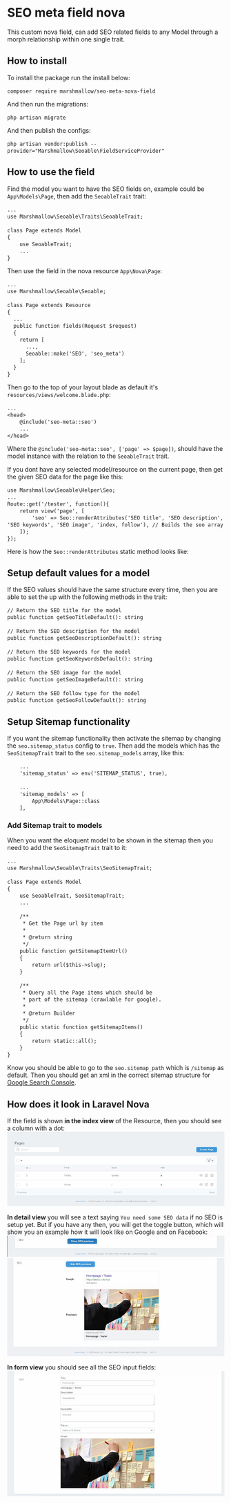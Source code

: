 # SEO meta field nova
This custom nova field, can add SEO related fields to any Model through a morph relationship within one single trait.

## How to install
To install the package run the install below:
```
composer require marshmallow/seo-meta-nova-field
```

And then run the migrations:
```
php artisan migrate
```

And then publish the configs:
```
php artisan vendor:publish --provider="Marshmallow\Seoable\FieldServiceProvider"
```

## How to use the field
Find the model you want to have the SEO fields on, example could be `App\Models\Page`, then add the `SeoableTrait` trait:
```
...
use Marshmallow\Seoable\Traits\SeoableTrait;

class Page extends Model
{
    use SeoableTrait;
    ...
}
```

Then use the field in the nova resource `App\Nova\Page`:
```
...
use Marshmallow\Seoable\Seoable;

class Page extends Resource
{
  ...
  public function fields(Request $request)
  {
    return [
      ...,
      Seoable::make('SEO', 'seo_meta')
    ];
  }
}
```

Then go to the top of your layout blade as default it's `resources/views/welcome.blade.php`:
```
...
<head>
    @include('seo-meta::seo')
    ...
</head>
```

Where the `@include('seo-meta::seo', ['page' => $page])`, should have the model instance with the relation to the `SeoableTrait` trait.

If you dont have any selected model/resource on the current page, then get the given SEO data for the page like this:
```
use Marshmallow\Seoable\Helper\Seo;
...
Route::get('/tester', function(){
    return view('page', [
        'seo' => Seo::renderAttributes('SEO title', 'SEO description', 'SEO keywords', 'SEO image', 'index, follow'), // Builds the seo array
    ]);
});
```

Here is how the `Seo::renderAttributes` static method looks like:

## Setup default values for a model
If the SEO values should have the same structure every time, then you are able to set the up with the following methods in the trait:
```
// Return the SEO title for the model
public function getSeoTitleDefault(): string

// Return the SEO description for the model
public function getSeoDescriptionDefault(): string

// Return the SEO keywords for the model
public function getSeoKeywordsDefault(): string

// Return the SEO image for the model
public function getSeoImageDefault(): string

// Return the SEO follow type for the model
public function getSeoFollowDefault(): string
```

## Setup Sitemap functionality
If you want the sitemap functionality then activate the sitemap by changing the `seo.sitemap_status` config to `true`. Then add the models which has the `SeoSitemapTrait` trait to the `seo.sitemap_models` array, like this:
```
    ...
    'sitemap_status' => env('SITEMAP_STATUS', true),

    ...
    'sitemap_models' => [
        App\Models\Page::class
    ],
```

### Add Sitemap trait to models
When you want the eloquent model to be shown in the sitemap then you need to add the `SeoSitemapTrait` trait to it:
```
...
use Marshmallow\Seoable\Traits\SeoSitemapTrait;

class Page extends Model
{
    use SeoableTrait, SeoSitemapTrait;
    ...

    /**
     * Get the Page url by item
     *
     * @return string
     */
    public function getSitemapItemUrl()
    {
        return url($this->slug);
    }

    /**
     * Query all the Page items which should be
     * part of the sitemap (crawlable for google).
     *
     * @return Builder
     */
    public static function getSitemapItems()
    {
        return static::all();
    }
}
```

Know you should be able to go to the `seo.sitemap_path` which is `/sitemap` as default. Then you should get an xml in the correct sitemap structure for [Google Search Console](https://search.google.com/search-console/about).


## How does it look in Laravel Nova
If the field is shown **in the index view** of the Resource, then you should see a column with a dot:
![alt text](/assets/images/seo-field-index.jpg)

**In detail view** you will see a text saying `You need some SEO data` if no SEO is setup yet. But if you have any then, you will get the toggle button, which will show you an example how it will look like on Google and on Facebook:
![alt text](/assets/images/seo-field-detail-hidden.jpg)
![alt text](/assets/images/seo-field-detail-show.jpg)


**In form view** you should see all the SEO input fields:
![alt text](/assets/images/seo-field-form.jpg)
